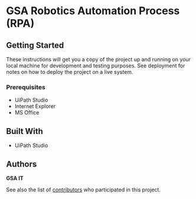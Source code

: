# GSA Robotics Automation Process (RPA)

## Getting Started
These instructions will get you a copy of the project up and running on your local machine for development and testing purposes. See deployment for notes on how to deploy the project on a live system.

### Prerequisites
- UiPath Studio
- Internet Explorer 
- MS Office 

## Built With
- UiPath Studio

## Authors

**GSA IT**

See also the list of [contributors](https://github.com/GSA/RPA-OSS/graphs/contributors) who participated in this project.
